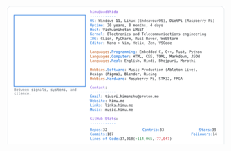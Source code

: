 <a href="https://github.com/HimuCodes">
  <picture>
    <source media="(prefers-color-scheme: dark)" srcset="https://raw.githubusercontent.com/HimuCodes/HimuCodes/main/dark.svg?b=1758425780">
    <img alt="HimuCodes's GitHub Profile README" src="https://raw.githubusercontent.com/HimuCodes/HimuCodes/main/light.svg?b=1758425780">
  </picture>
</a>
